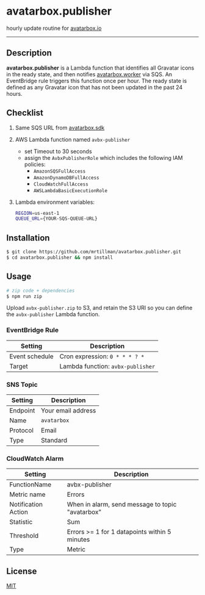 # avatarbox.publisher

hourly update routine for [avatarbox.io](https://avatarbox.io)

---

## Description

**avatarbox.publisher** is a Lambda function that identifies all Gravatar icons in the ready state, and then notifies [avatarbox.worker](https://github.com/mrtillman/avatarbox.worker) via SQS. An EventBridge rule triggers this function once per hour. The ready state is defined as any Gravatar icon that has not been updated in the past 24 hours.

## Checklist
1. Same SQS URL from [avatarbox.sdk](https://github.com/mrtillman/avatarbox.sdk)
2. AWS Lambda function named `avbx-publisher`
    - set Timeout to 30 seconds
    - assign the `AvbxPublisherRole` which includes the following IAM policies:
      - `AmazonSQSFullAccess`
      - `AmazonDynamoDBFullAccess`
      - `CloudWatchFullAccess`
      - `AWSLambdaBasicExecutionRole`

3. Lambda environment variables:

    ```sh
    REGION=us-east-1
    QUEUE_URL={YOUR-SQS-QUEUE-URL}
    ```

## Installation

```sh
$ git clone https://github.com/mrtillman/avatarbox.publisher.git
$ cd avatarbox.publisher && npm install
```

## Usage

```sh
# zip code + dependencies
$ npm run zip
```

Upload `avbx-publisher.zip` to S3, and retain the S3 URI so you can define the `avbx-publisher` Lambda function.

### EventBridge Rule

|Setting|Description|
|---|---|
|Event schedule | Cron expression: `0 * * * ? *`|
|Target | Lambda function: `avbx-publisher`|

### SNS Topic

|Setting|Description|
|---|---|
|Endpoint|Your email address|
|Name| `avatarbox`|
|Protocol|Email|
|Type| Standard|

### CloudWatch Alarm

|Setting|Description|
|---|---|
|FunctionName|avbx-publisher|
|Metric name|Errors|
|Notification Action|When in alarm, send message to topic "avatarbox"|
|Statistic|Sum|
|Threshold|Errors >= 1 for 1 datapoints within 5 minutes|
|Type|Metric|

## License

[MIT](https://github.com/mrtillman/avatarbox.publisher/blob/main/LICENSE)